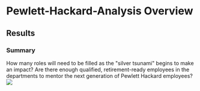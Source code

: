 # Pewlett-Hackard-Analysis Overview
  
## Results
### Summary
  How many roles will need to be filled as the "silver tsunami" begins to make an impact?
Are there enough qualified, retirement-ready employees in the departments to mentor the next generation of Pewlett Hackard employees?
![](Pewlett-Hackard-Analysis/EmployeeDB.png)
